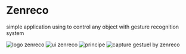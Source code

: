 # Zenreco
simple application using to control any object with gesture recognition system

![logo zenreco](https://user-images.githubusercontent.com/84296565/232313548-2b1be533-0d4a-43cd-9e47-130f6727fc4a.png)
![ui zenreco](https://user-images.githubusercontent.com/84296565/232313559-d071eec7-4938-4889-b2cf-c24218aa5251.PNG)
![principe](https://user-images.githubusercontent.com/84296565/232313571-088595c4-1d08-4e08-981e-ca4c27fcf58d.jpg)
![capture gestuel by zenreco](https://user-images.githubusercontent.com/84296565/232313577-bdfba878-5e1c-43ca-8cce-551434e7d7b8.PNG)
